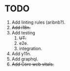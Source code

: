 # TODO

 1. Add linting rules (aribnb?).
 2. ~~Add i18n.~~
 3. Add testing
    1. ~~UT.~~
    2. e2e.
    3. integration.
 4. Add y11n.
 5. Add graphql.
 6. ~~Add Core web vitals.~~